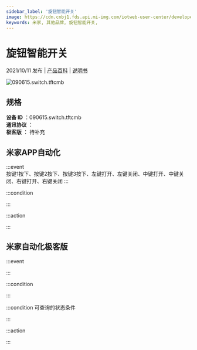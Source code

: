 ```yaml
---
sidebar_label: '旋钮智能开关'
image: https://cdn.cnbj1.fds.api.mi-img.com/iotweb-user-center/developer_1679048027212JEH5BKlS.png?GalaxyAccessKeyId=AKVGLQWBOVIRQ3XLEW&Expires=9223372036854775807&Signature=PH0ap/tcm0HK2EU+BfjFiyPEH7c=
keywords: 米家, 其他品牌, 旋钮智能开关, 
---
```

# 旋钮智能开关

2021/10/11 发布 | [产品百科](https://home.mi.com/webapp/content/baike/product/index.html?model=090615.switch.tftcmb/) | [说明书](https://home.mi.com/views/introduction.html?model=090615.switch.tftcmb&region=cn)

![090615.switch.tftcmb](https://cdn.cnbj1.fds.api.mi-img.com/iotweb-user-center/developer_1679048027212JEH5BKlS.png?GalaxyAccessKeyId=AKVGLQWBOVIRQ3XLEW&Expires=9223372036854775807&Signature=PH0ap/tcm0HK2EU+BfjFiyPEH7c=)

## 规格  
> 
**设备 ID** ：090615.switch.tftcmb  
**通讯协议** ：  
**极客版**  ： 待补充 


## 米家APP自动化  

:::event  
按键1按下、按键2按下、按键3按下、左键打开、左键关闭、中键打开、中键关闭、右键打开、右键关闭
:::

:::condition  

:::

:::action   

:::

## 米家自动化极客版  

:::event  

:::

:::condition  

:::

:::condition 可查询的状态条件  

:::

:::action  

:::

        
